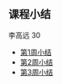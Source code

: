 ## 课程小结
李高远 30

- [第1周小结](../Study-Memo/30-Day0.md)
- [第2周小结](../Study-Memo/30-Day1.md)
- [第3周小结](../Study-Memo/30-Day3.md)